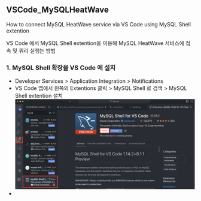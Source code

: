 ## VSCode_MySQLHeatWave 
How to connect MySQL HeatWave service via VS Code using MySQL Shell extention


VS Code 에서 MySQL Shell extention을 이용해 MySQL HeatWave 서비스에 접속 및 쿼리 실행는 방법 

### 1. MySQL Shell 확장을 VS Code 에 설치
- Developer Services > Application Integration > Notifications
- VS Code 앱에서 왼쪽의 Extentions 클릭 > MySQL Shell 로 검색 > MySQL Shell extention 설치
![vscodemysqlshell](image.png)
- 